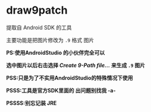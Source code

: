 # draw9patch

提取自 Android SDK 的工具

主要功能是把图片修改为  ``.9``   格式 图片

**PS:使用AndroidStudio 的小伙伴完全可以**

**选中图片以后右击选择 *Create 9-Path file...* 来生成 `.9` 图片**

**PSS:只是为了不实用AndroidStudio的特殊情况下使用**

**PSSS:工具是官方SDK里面的 出问题别找我 -a-**

**PSSSS:别忘记装 JRE**


